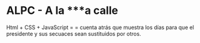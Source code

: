 # ALPC - A la ***a calle
Html + CSS + JavaScript =
= cuenta atrás que muestra los días para que el presidente y sus secuaces sean sustituidos por otros.
